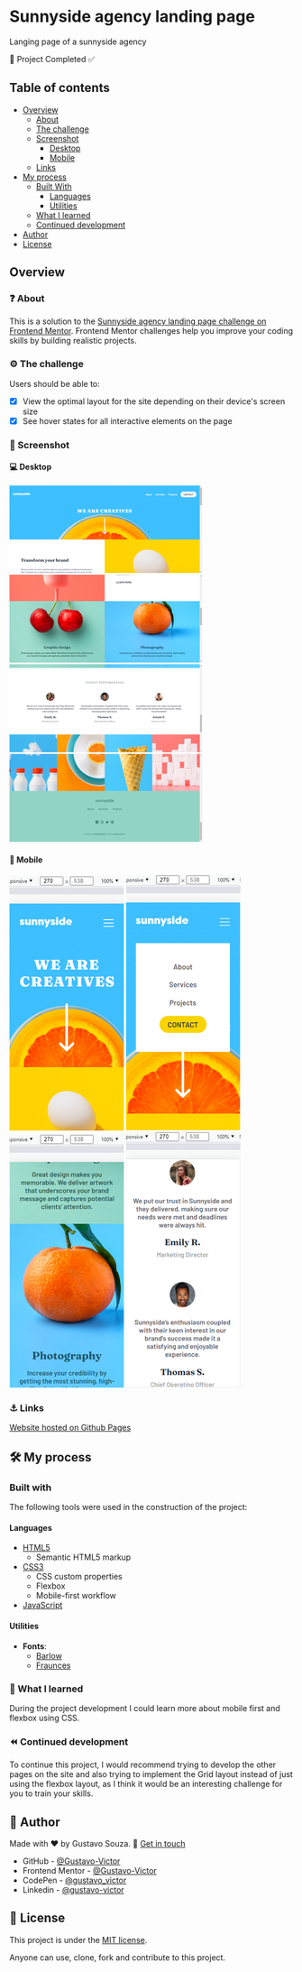 # Sunnyside agency landing page

Langing page of a sunnyside agency

🚀 Project Completed ✅

## Table of contents

- [Overview](#overview)
  - [About](#-about)
  - [The challenge](#-the-challenge)
  - [Screenshot](#-screenshot)
    - [Desktop](#-desktop)
    - [Mobile](#-mobile)
  - [Links](#-links)
- [My process](#-my-process)
  - [Built With](#built-with)
    - [Languages](#languages)
    - [Utilities](#utilities)
  - [What I learned](#-what-i-learned)
  - [Continued development](#-continued-development)
- [Author](#-author)
- [License](#-license)

## Overview

### ❓ About 

This is a solution to the [Sunnyside agency landing page challenge on Frontend Mentor](https://www.frontendmentor.io/challenges/sunnyside-agency-landing-page-7yVs3B6ef). Frontend Mentor challenges help you improve your coding skills by building realistic projects.

### ⚙️ The challenge

Users should be able to:

- [x] View the optimal layout for the site depending on their device's screen size
- [x] See hover states for all interactive elements on the page

### 🎨 Screenshot

#### 💻 Desktop
![img](./design/screenshot/screenshot1.png)
![img](./design/screenshot/screenshot2.png)
![img](./design/screenshot/screenshot3.png)
![img](./design/screenshot/screenshot4.png)


#### 📱 Mobile
![img](./design/screenshot/screenshot5.png)
![img](./design/screenshot/screenshot6.png)
![img](./design/screenshot/screenshot7.png)
![img](./design/screenshot/screenshot8.png)

### ⚓ Links

<p><a href='https://gustavo-victor.github.io/sunnyside-agency-landing-page-main/' target='_blank'>Website hosted on Github Pages</a></p>

## 🛠 My process

### Built with

The following tools were used in the construction of the project:

#### Languages
- [HTML5](https://developer.mozilla.org/pt-BR/docs/Web/HTML)
  - Semantic HTML5 markup
- [CSS3](https://developer.mozilla.org/pt-BR/docs/Web/CSS)
  - CSS custom properties
  - Flexbox
  - Mobile-first workflow
- [JavaScript](https://www.javascript.com/) 

#### Utilities 
- **Fonts**:
  - [Barlow](https://fonts.google.com/specimen/Barlow)
  - [Fraunces](https://fonts.google.com/specimen/Fraunces)

### 🥇 What I learned

During the project development I could learn more about mobile first and flexbox using CSS.

### ⏪ Continued development

To continue this project, I would recommend trying to develop the other pages on the site and also trying to implement the Grid layout instead of just using the flexbox layout, as I think it would be an interesting challenge for you to train your skills.

## 🦸 Author

Made with ❤️ by Gustavo Souza. 👋 [Get in touch](https://www.linkedin.com/in/gustavo-victor-575b93206/)

- GitHub - [@Gustavo-Victor](https://github.com/Gustavo-Victor)
- Frontend Mentor - [@Gustavo-Victor](https://www.frontendmentor.io/profile/Gustavo-Victor)
- CodePen - [@gustavo_victor](https://codepen.io/gustavo_victor)
- Linkedin - [@gustavo-victor](https://www.linkedin.com/in/gustavo-victor-575b93206/)


## 📝 License 

This project is under the [MIT license](./LICENSE).

Anyone can use, clone, fork and contribute to this project.
